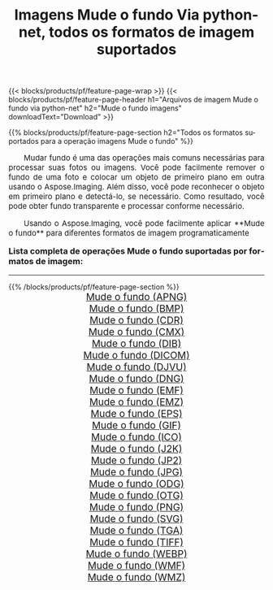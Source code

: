 ﻿---
title: Imagens Mude o fundo Via python-net, todos os formatos de imagem suportados 
weight: 3920
url: /pt/python-net/change-background/ 
lang: pt
langdirlevel: 2
locales: zh-hans,ja,it,ru,de,es,fr,nl,id,lt,pl,pt,vi,tr,ko,zh-hant,ar,hi,th,sv,cs,uk,he
description: Usando Aspose.Imaging, você pode facilmente imagens Mude o fundo Via python-net
---

{{< blocks/products/pf/feature-page-wrap >}}
{{< blocks/products/pf/feature-page-header h1="Arquivos de imagem Mude o fundo via python-net" h2="Mude o fundo imagens" downloadText="Download" >}}


{{% blocks/products/pf/feature-page-section  h2="Todos os formatos suportados para a operação imagens Mude o fundo" %}}
<p align="justify" style="text-indent:2em;font-size:15px;">
Mudar fundo é uma das operações mais comuns necessárias para processar suas fotos ou imagens. Você pode facilmente remover o fundo de uma foto e colocar um objeto de primeiro plano em outra usando o Aspose.Imaging. Além disso, você pode reconhecer o objeto em primeiro plano e detectá-lo, se necessário. Como resultado, você pode obter fundo transparente e processar conforme necessário.
</p>
<p align="justify" style="text-indent:2em;font-size:15px;">
Usando o Aspose.Imaging, você pode facilmente aplicar **Mude o fundo** para diferentes formatos de imagem programaticamente
</p>
<h3 style="margin-top:16px;">
Lista completa de operações Mude o fundo suportadas por formatos de imagem:
</h3>
<hr/>
{{% /blocks/products/pf/feature-page-section %}}
<div class="container-fluid productfamilypage bg-gray">
    <div class="convertypes bg-gray agp-content section">
        <div class="container">
		<div class="row other-converters" style="gap: 10px;font-size: 19px;text-align:center;">
		    <div class='col-md-3 other-converter remove-lp remove-rp'><a href="/imaging/pt/python-net/change-background/apng/" style="padding:15px;">Mude o fundo (APNG)</a></div><div class='col-md-3 other-converter remove-lp remove-rp'><a href="/imaging/pt/python-net/change-background/bmp/" style="padding:15px;">Mude o fundo (BMP)</a></div><div class='col-md-3 other-converter remove-lp remove-rp'><a href="/imaging/pt/python-net/change-background/cdr/" style="padding:15px;">Mude o fundo (CDR)</a></div><div class='col-md-3 other-converter remove-lp remove-rp'><a href="/imaging/pt/python-net/change-background/cmx/" style="padding:15px;">Mude o fundo (CMX)</a></div><div class='col-md-3 other-converter remove-lp remove-rp'><a href="/imaging/pt/python-net/change-background/dib/" style="padding:15px;">Mude o fundo (DIB)</a></div><div class='col-md-3 other-converter remove-lp remove-rp'><a href="/imaging/pt/python-net/change-background/dicom/" style="padding:15px;">Mude o fundo (DICOM)</a></div><div class='col-md-3 other-converter remove-lp remove-rp'><a href="/imaging/pt/python-net/change-background/djvu/" style="padding:15px;">Mude o fundo (DJVU)</a></div><div class='col-md-3 other-converter remove-lp remove-rp'><a href="/imaging/pt/python-net/change-background/dng/" style="padding:15px;">Mude o fundo (DNG)</a></div><div class='col-md-3 other-converter remove-lp remove-rp'><a href="/imaging/pt/python-net/change-background/emf/" style="padding:15px;">Mude o fundo (EMF)</a></div><div class='col-md-3 other-converter remove-lp remove-rp'><a href="/imaging/pt/python-net/change-background/emz/" style="padding:15px;">Mude o fundo (EMZ)</a></div><div class='col-md-3 other-converter remove-lp remove-rp'><a href="/imaging/pt/python-net/change-background/eps/" style="padding:15px;">Mude o fundo (EPS)</a></div><div class='col-md-3 other-converter remove-lp remove-rp'><a href="/imaging/pt/python-net/change-background/gif/" style="padding:15px;">Mude o fundo (GIF)</a></div><div class='col-md-3 other-converter remove-lp remove-rp'><a href="/imaging/pt/python-net/change-background/ico/" style="padding:15px;">Mude o fundo (ICO)</a></div><div class='col-md-3 other-converter remove-lp remove-rp'><a href="/imaging/pt/python-net/change-background/j2k/" style="padding:15px;">Mude o fundo (J2K)</a></div><div class='col-md-3 other-converter remove-lp remove-rp'><a href="/imaging/pt/python-net/change-background/jp2/" style="padding:15px;">Mude o fundo (JP2)</a></div><div class='col-md-3 other-converter remove-lp remove-rp'><a href="/imaging/pt/python-net/change-background/jpg/" style="padding:15px;">Mude o fundo (JPG)</a></div><div class='col-md-3 other-converter remove-lp remove-rp'><a href="/imaging/pt/python-net/change-background/odg/" style="padding:15px;">Mude o fundo (ODG)</a></div><div class='col-md-3 other-converter remove-lp remove-rp'><a href="/imaging/pt/python-net/change-background/otg/" style="padding:15px;">Mude o fundo (OTG)</a></div><div class='col-md-3 other-converter remove-lp remove-rp'><a href="/imaging/pt/python-net/change-background/png/" style="padding:15px;">Mude o fundo (PNG)</a></div><div class='col-md-3 other-converter remove-lp remove-rp'><a href="/imaging/pt/python-net/change-background/svg/" style="padding:15px;">Mude o fundo (SVG)</a></div><div class='col-md-3 other-converter remove-lp remove-rp'><a href="/imaging/pt/python-net/change-background/tga/" style="padding:15px;">Mude o fundo (TGA)</a></div><div class='col-md-3 other-converter remove-lp remove-rp'><a href="/imaging/pt/python-net/change-background/tiff/" style="padding:15px;">Mude o fundo (TIFF)</a></div><div class='col-md-3 other-converter remove-lp remove-rp'><a href="/imaging/pt/python-net/change-background/webp/" style="padding:15px;">Mude o fundo (WEBP)</a></div><div class='col-md-3 other-converter remove-lp remove-rp'><a href="/imaging/pt/python-net/change-background/wmf/" style="padding:15px;">Mude o fundo (WMF)</a></div><div class='col-md-3 other-converter remove-lp remove-rp'><a href="/imaging/pt/python-net/change-background/wmz/" style="padding:15px;">Mude o fundo (WMZ)</a></div>
                </div>
        </div>
    </div>
</div>
<br/>
